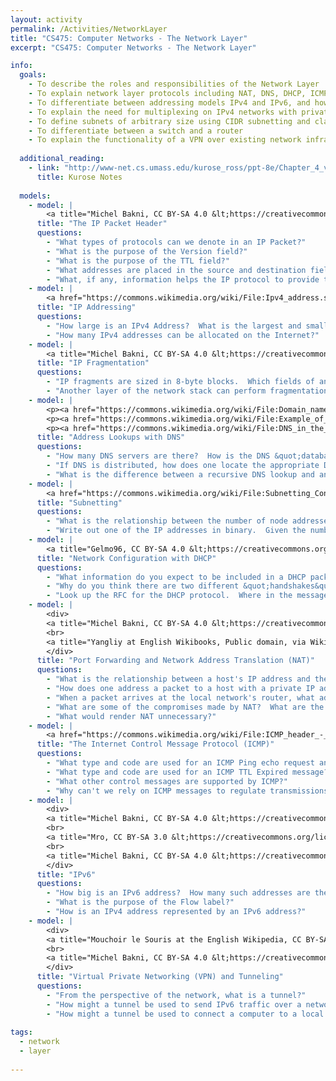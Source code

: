 ```yaml
---
layout: activity
permalink: /Activities/NetworkLayer
title: "CS475: Computer Networks - The Network Layer"
excerpt: "CS475: Computer Networks - The Network Layer"

info:
  goals: 
    - To describe the roles and responsibilities of the Network Layer
    - To explain network layer protocols including NAT, DNS, DHCP, ICMP/Ping
    - To differentiate between addressing models IPv4 and IPv6, and how to tunnel between them
    - To explain the need for multiplexing on IPv4 networks with private subnets, and the role of NAT and port forwarding
    - To define subnets of arbitrary size using CIDR subnetting and class A/B/C subnets
    - To differentiate between a switch and a router
    - To explain the functionality of a VPN over existing network infrastructure
        
  additional_reading:
    - link: "http://www-net.cs.umass.edu/kurose_ross/ppt-8e/Chapter_4_v8.0.pptx"
      title: Kurose Notes
      
  models:
    - model: |
        <a title="Michel Bakni, CC BY-SA 4.0 &lt;https://creativecommons.org/licenses/by-sa/4.0&gt;, via Wikimedia Commons" href="https://commons.wikimedia.org/wiki/File:IPv4_Packet-en.svg"><img width="512" alt="IPv4 Packet-en" src="https://upload.wikimedia.org/wikipedia/commons/thumb/6/60/IPv4_Packet-en.svg/512px-IPv4_Packet-en.svg.png"></a>
      title: "The IP Packet Header"
      questions: 
        - "What types of protocols can we denote in an IP Packet?"
        - "What is the purpose of the Version field?"
        - "What is the purpose of the TTL field?"
        - "What addresses are placed in the source and destination fields?  How might this differ from the MAC addresses used in the Link Layer header?"
        - "What, if any, information helps the IP protocol to provide throughput control, error correction, or packet ordering?  What, in your own words, is &quot;Best Effort&quot; quality-of-service?"
    - model: |
        <a href="https://commons.wikimedia.org/wiki/File:Ipv4_address.svg#/media/File:Ipv4_address.svg"><img src="https://upload.wikimedia.org/wikipedia/commons/thumb/7/74/Ipv4_address.svg/1200px-Ipv4_address.svg.png" alt="Ipv4 address.svg"></a><br>By <a href="https://en.wikipedia.org/wiki/en:User:Indeterminate" class="extiw" title="w:en:User:Indeterminate">Indeterminate</a> - <span class="int-own-work" lang="en">Own work</span>, Public Domain, <a href="https://commons.wikimedia.org/w/index.php?curid=2868206">Link</a>
      title: "IP Addressing"
      questions: 
        - "How large is an IPv4 Address?  What is the largest and smallest value that can be represented by each octet?"
        - "How many IPv4 addresses can be allocated on the Internet?"
    - model: |
        <a title="Michel Bakni, CC BY-SA 4.0 &lt;https://creativecommons.org/licenses/by-sa/4.0&gt;, via Wikimedia Commons" href="https://commons.wikimedia.org/wiki/File:PDU_Fragmentation-en.png"><img width="512" alt="PDU Fragmentation-en" src="https://upload.wikimedia.org/wikipedia/commons/thumb/c/cd/PDU_Fragmentation-en.png/512px-PDU_Fragmentation-en.png"></a>
      title: "IP Fragmentation"
      questions: 
        - "IP fragments are sized in 8-byte blocks.  Which fields of an IP packet are modified to indicate that this packet is a fragment, and what part of the overall packet it represents?"  
        - "Another layer of the network stack can perform fragmentation in order to regulate transmission rate.  However, no information is retained at this layer about network throughput and performance.  Therefore, what do you think is the purpose of fragmentation at this layer?"
    - model: |
        <p><a href="https://commons.wikimedia.org/wiki/File:Domain_name_space.svg#/media/File:Domain_name_space.svg"><img src="https://upload.wikimedia.org/wikipedia/commons/thumb/b/b1/Domain_name_space.svg/1200px-Domain_name_space.svg.png" alt="Domain name space.svg"></a><br>Public Domain, <a href="https://commons.wikimedia.org/w/index.php?curid=387678">Link</a></p>
        <p><a href="https://commons.wikimedia.org/wiki/File:Example_of_an_iterative_DNS_resolver.svg#/media/File:Example_of_an_iterative_DNS_resolver.svg"><img src="https://upload.wikimedia.org/wikipedia/commons/thumb/a/a5/Example_of_an_iterative_DNS_resolver.svg/1200px-Example_of_an_iterative_DNS_resolver.svg.png" alt="Example of an iterative DNS resolver.svg"></a><br>By Lion Kimbro - <span class="int-own-work" lang="en">Own work</span>, Public Domain, <a href="https://commons.wikimedia.org/w/index.php?curid=386517">Link</a></p>
        <p><a href="https://commons.wikimedia.org/wiki/File:DNS_in_the_real_world.svg#/media/File:DNS_in_the_real_world.svg"><img src="https://upload.wikimedia.org/wikipedia/commons/thumb/0/09/DNS_in_the_real_world.svg/1200px-DNS_in_the_real_world.svg.png" alt="DNS in the real world.svg"></a><br>By Lion Kimbro - <span class="int-own-work" lang="en">Own work</span>, Public Domain, <a href="https://commons.wikimedia.org/w/index.php?curid=386501">Link</a></p>
      title: "Address Lookups with DNS"
      questions: 
        - "How many DNS servers are there?  How is the DNS &quot;database&quot; stored on the Internet?"
        - "If DNS is distributed, how does one locate the appropriate DNS server corresponding to the network being sought?"
        - "What is the difference between a recursive DNS lookup and an iterative one?"
    - model: |
        <a href="https://commons.wikimedia.org/wiki/File:Subnetting_Concept.svg#/media/File:Subnetting_Concept.svg"><img src="https://upload.wikimedia.org/wikipedia/commons/thumb/b/b3/Subnetting_Concept.svg/1200px-Subnetting_Concept.svg.png" alt="Subnetting Concept.svg"></a><br>By <a href="https://www.wikidata.org/wiki/Q81411358" class="extiw" title="d:Q81411358"><span title="Syrian Wikimedian">Michel Bakni</span></a> - <span class="int-own-work" lang="en">Own work</span>, <a href="https://creativecommons.org/licenses/by-sa/4.0" title="Creative Commons Attribution-Share Alike 4.0">CC BY-SA 4.0</a>, <a href="https://commons.wikimedia.org/w/index.php?curid=71691822">Link</a>
      title: "Subnetting"
      questions: 
        - "What is the relationship between the number of node addresses and the subnet number following the network address?"
        - "Write out one of the IP addresses in binary.  Given the number of node addresses available in each subnet, which bits in the address represent the network address, and which represent the node address?"
    - model: |
        <a title="Gelmo96, CC BY-SA 4.0 &lt;https://creativecommons.org/licenses/by-sa/4.0&gt;, via Wikimedia Commons" href="https://commons.wikimedia.org/wiki/File:DHCP_session.svg"><img width="256" alt="DHCP session" src="https://upload.wikimedia.org/wikipedia/commons/thumb/e/e4/DHCP_session.svg/256px-DHCP_session.svg.png"></a>
      title: "Network Configuration with DHCP"
      questions: 
        - "What information do you expect to be included in a DHCP packet?" 
        - "Why do you think there are two different &quot;handshakes&quot; involved in this protocol?  What is the difference between the two, and what might happen if only one were present?"
        - "Look up the RFC for the DHCP protocol.  Where in the message is information like your IP address, the gateway, the subnet mask, and DNS servers located?"        
    - model: |
        <div>
        <a title="Michel Bakni, CC BY-SA 4.0 &lt;https://creativecommons.org/licenses/by-sa/4.0&gt;, via Wikimedia Commons" href="https://commons.wikimedia.org/wiki/File:NAT_Concept-en.svg"><img width="256" alt="NAT Concept-en" src="https://upload.wikimedia.org/wikipedia/commons/thumb/c/c7/NAT_Concept-en.svg/256px-NAT_Concept-en.svg.png"></a>
        <br>
        <a title="Yangliy at English Wikibooks, Public domain, via Wikimedia Commons" href="https://commons.wikimedia.org/wiki/File:Network_Address_Translation_(file2).jpg"><img width="512" alt="Network Address Translation (file2)" src="https://upload.wikimedia.org/wikipedia/commons/thumb/6/63/Network_Address_Translation_%28file2%29.jpg/512px-Network_Address_Translation_%28file2%29.jpg"></a>
        </div>
      title: "Port Forwarding and Network Address Translation (NAT)"
      questions: 
        - "What is the relationship between a host's IP address and the externally-facing IP address to the network?"
        - "How does one address a packet to a host with a private IP address behind a NAT network?"
        - "When a packet arrives at the local network's router, what additional information is needed to identify which private node should receive the packet?"
        - "What are some of the compromises made by NAT?  What are the benefits?"
        - "What would render NAT unnecessary?"
    - model: |
        <a href="https://commons.wikimedia.org/wiki/File:ICMP_header_-_General-en.svg#/media/File:ICMP_header_-_General-en.svg"><img src="https://upload.wikimedia.org/wikipedia/commons/thumb/e/e1/ICMP_header_-_General-en.svg/1200px-ICMP_header_-_General-en.svg.png" alt="ICMP header - General-en.svg"></a><br>By <a href="https://www.wikidata.org/wiki/Q81411358" class="extiw" title="d:Q81411358"><span title="Syrian Wikimedian">Michel Bakni</span></a> - (<span style="white-space:nowrap">2012</span>) <a rel="nofollow" class="external text" href="https://web.archive.org/web/20171120064332/http://www.r-5.org/files/books/computers/internals/net/Richard_Stevens-TCP-IP_Illustrated-EN.pdf">TCP/IP Illustrated Volume 1</a> (Second ed.), Pearson Education, Inc., p.&amp;nbsp;355 <a href="https://en.wikipedia.org/wiki/International_Standard_Book_Number" class="extiw" title="en:International Standard Book Number">ISBN</a>: <a href="//commons.wikimedia.org/wiki/Special:BookSources/0321336313" title="Special:BookSources/0321336313">0321336313</a>., <a href="https://creativecommons.org/licenses/by-sa/4.0" title="Creative Commons Attribution-Share Alike 4.0">CC BY-SA 4.0</a>, <a href="https://commons.wikimedia.org/w/index.php?curid=89010113">Link</a>
      title: "The Internet Control Message Protocol (ICMP)"
      questions: 
        - "What type and code are used for an ICMP Ping echo request and reply?"
        - "What type and code are used for an ICMP TTL Expired message?"
        - "What other control messages are supported by ICMP?"
        - "Why can't we rely on ICMP messages to regulate transmissions on the Internet?"
    - model: |
        <div>
        <a title="Michel Bakni, CC BY-SA 4.0 &lt;https://creativecommons.org/licenses/by-sa/4.0&gt;, via Wikimedia Commons" href="https://commons.wikimedia.org/wiki/File:IPv6_address_terminology-en.svg"><img width="512" alt="IPv6 address terminology-en" src="https://upload.wikimedia.org/wikipedia/commons/thumb/5/5e/IPv6_address_terminology-en.svg/512px-IPv6_address_terminology-en.svg.png"></a>
        <br>
        <a title="Mro, CC BY-SA 3.0 &lt;https://creativecommons.org/licenses/by-sa/3.0&gt;, via Wikimedia Commons" href="https://commons.wikimedia.org/wiki/File:Ipv6_header.svg"><img width="512" alt="Ipv6 header" src="https://upload.wikimedia.org/wikipedia/commons/thumb/a/ab/Ipv6_header.svg/512px-Ipv6_header.svg.png"></a>
        <br>
        <a title="Michel Bakni, CC BY-SA 4.0 &lt;https://creativecommons.org/licenses/by-sa/4.0&gt;, via Wikimedia Commons" href="https://commons.wikimedia.org/wiki/File:IPv6_IPv4-Mapped_address_structure-en.svg"><img width="512" alt="IPv6 IPv4-Mapped address structure-en" src="https://upload.wikimedia.org/wikipedia/commons/thumb/5/55/IPv6_IPv4-Mapped_address_structure-en.svg/512px-IPv6_IPv4-Mapped_address_structure-en.svg.png"></a>
        </div>
      title: "IPv6"
      questions: 
        - "How big is an IPv6 address?  How many such addresses are there?"
        - "What is the purpose of the Flow label?"   
        - "How is an IPv4 address represented by an IPv6 address?"
    - model: |
        <div>
        <a title="Mouchoir le Souris at the English Wikipedia, CC BY-SA 3.0 &lt;http://creativecommons.org/licenses/by-sa/3.0/&gt;, via Wikimedia Commons" href="https://commons.wikimedia.org/wiki/File:IPTunnelDiagram_01-12-07.jpg"><img width="512" alt="IPTunnelDiagram 01-12-07" src="https://upload.wikimedia.org/wikipedia/commons/2/2d/IPTunnelDiagram_01-12-07.jpg"></a>
        <br>
        <a title="Michel Bakni, CC BY-SA 4.0 &lt;https://creativecommons.org/licenses/by-sa/4.0&gt;, via Wikimedia Commons" href="https://commons.wikimedia.org/wiki/File:IPSec_VPN-en.svg"><img width="512" alt="IPSec VPN-en" src="https://upload.wikimedia.org/wikipedia/commons/thumb/1/19/IPSec_VPN-en.svg/512px-IPSec_VPN-en.svg.png"></a>
        </div>
      title: "Virtual Private Networking (VPN) and Tunneling"
      questions: 
        - "From the perspective of the network, what is a tunnel?"
        - "How might a tunnel be used to send IPv6 traffic over a network that involves transiting IPv4 nodes and networks?"
        - "How might a tunnel be used to connect a computer to a local corporate network (i.e., a VPN)?"
        
tags:
  - network
  - layer
 
---
```


